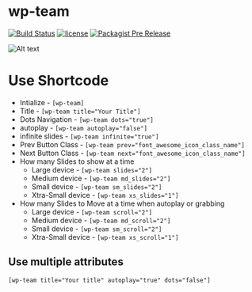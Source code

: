 # wp-team

[![Build Status](https://travis-ci.org/maab16/wp-team.svg?branch=master)](https://travis-ci.org/maab16/wp-team)
[![license](https://img.shields.io/github/license/mashape/apistatus.svg)]()
[![Packagist Pre Release](https://img.shields.io/packagist/vpre/symfony/symfony.svg)]()

![Alt text](http://i.imgur.com/eqY7WQ0.png "Optional title")

# Use Shortcode

* Intialize - `[wp-team]`
* Title - `[wp-team title="Your Title"]`
* Dots Navigation - `[wp-team dots="true"]`
* autoplay - `[wp-team autoplay="false"]`
* infinite slides - `[wp-team infinite="true"]`
* Prev Button Class - `[wp-team prev="font_awesome_icon_class_name"]`
* Next Button Class - `[wp-team next="font_awesome_icon_class_name"]`
* How many Slides to show at a time
	* Large device - `[wp-team slides="2"]`
	* Medium device - `[wp-team md_slides="2"]`
	* Small device - `[wp-team sm_slides="2"]`
	* Xtra-Small device - `[wp-team xs_slides="1"]`
* How many Slides to Move at a time when autoplay or grabbing
	* Large device - `[wp-team scroll="2"]`
	* Medium device - `[wp-team md_scroll="2"]`
	* Small device - `[wp-team sm_scroll="2"]`
	* Xtra-Small device - `[wp-team xs_scroll="1"]`


## Use multiple attributes

```
[wp-team title="Your title" autoplay="true" dots="false"]
```